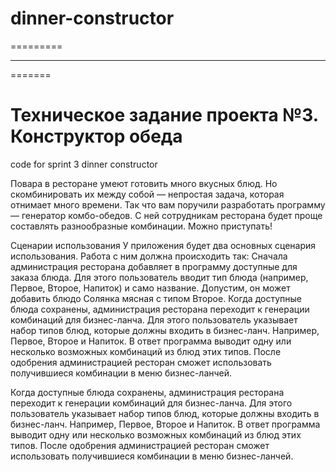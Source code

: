 
# dinner-constructor
=========
_________________________________
=======

# Техническое задание проекта №3. Конструктор обеда
code for sprint 3 dinner constructor

Повара в ресторане умеют готовить много вкусных блюд. Но скомбинировать их между собой — непростая задача, которая отнимает много времени. Так что вам поручили разработать программу — генератор комбо-обедов. С ней сотрудникам ресторана будет проще составлять разнообразные комбинации. Можно приступать!

Сценарии использования
У приложения будет два основных сценария использования. Работа с ним должна происходить так:
Сначала администрация ресторана добавляет в программу доступные для заказа блюда. Для этого пользователь вводит тип блюда (например, Первое, Второе, Напиток) и само название. Допустим, он может добавить блюдо Солянка мясная с типом Второе.
Когда доступные блюда сохранены, администрация ресторана переходит к генерации комбинаций для бизнес-ланча. 
Для этого пользователь указывает набор типов блюд, которые должны входить в бизнес-ланч. Например, Первое, Второе и Напиток. 
В ответ программа выводит одну или несколько возможных комбинаций из блюд этих типов. После одобрения администрацией ресторан сможет использовать получившиеся комбинации в меню бизнес-ланчей.

Когда доступные блюда сохранены, администрация ресторана переходит к генерации комбинаций для бизнес-ланча. Для этого пользователь указывает набор типов блюд, которые должны входить в бизнес-ланч. Например, Первое, Второе и Напиток. В ответ программа выводит одну или несколько возможных комбинаций из блюд этих типов. После одобрения администрацией ресторан сможет использовать получившиеся комбинации в меню бизнес-ланчей.

